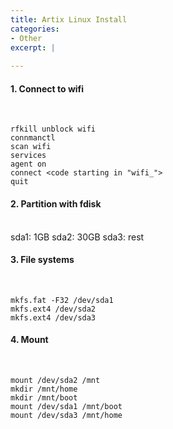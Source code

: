 ```yaml
---
title: Artix Linux Install
categories:
- Other
excerpt: |
  
---
```


#### 1. Connect to wifi
<br>

```
rfkill unblock wifi
connmanctl
scan wifi
services 
agent on
connect <code starting in "wifi_">
quit
```

#### 2. Partition with fdisk
<br>
sda1: 1GB
sda2: 30GB
sda3: rest

#### 3. File systems
<br>

```
mkfs.fat -F32 /dev/sda1
mkfs.ext4 /dev/sda2
mkfs.ext4 /dev/sda3
```

#### 4. Mount
<br>

```
mount /dev/sda2 /mnt
mkdir /mnt/home
mkdir /mnt/boot
mount /dev/sda1 /mnt/boot
mount /dev/sda3 /mnt/home
```

